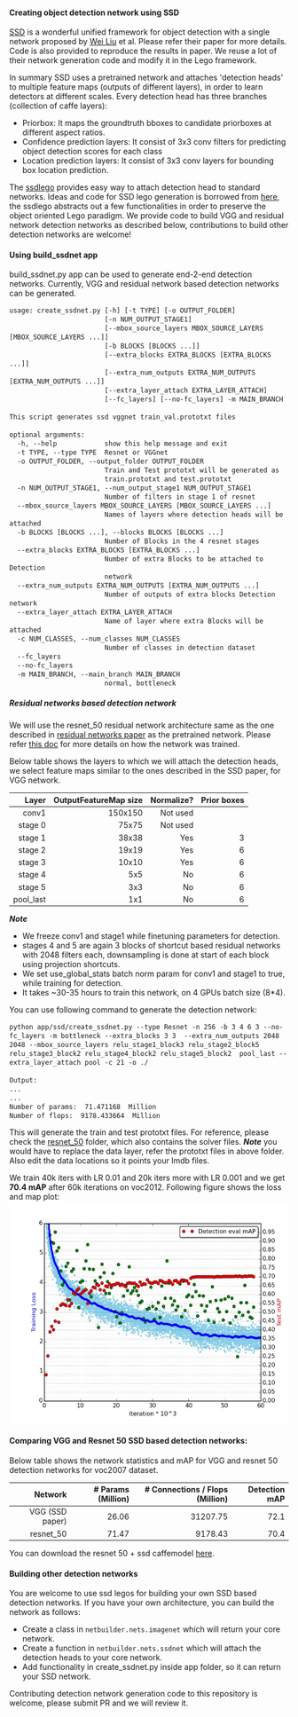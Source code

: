 
#### Creating object detection network using SSD

[SSD](http://arxiv.org/abs/1512.02325) is a wonderful unified framework for object detection with a single network proposed by [Wei Liu](http://www.cs.unc.edu/~wliu/) et al. Please refer their paper for more details. Code is also provided to reproduce the results in paper. We reuse a lot of their network generation code and modify it in the Lego framework. 

In summary SSD uses a pretrained network and attaches 'detection heads' to multiple feature maps (outputs of different layers), in order to learn detectors at different scales. 
Every detection head has three branches (collection of caffe layers):
 * Priorbox: It maps the groundtruth bboxes to candidate priorboxes at different aspect ratios.
 * Confidence prediction layers: It consist of 3x3 conv filters for predicting object detection scores for each class
 * Location prediction layers: It consist of 3x3 conv layers for bounding box location prediction.

The [ssdlego](../../netbuilder/lego/ssd.py) provides easy way to attach detection head to standard networks. Ideas and code for SSD lego generation is borrowed from [here](https://github.com/weiliu89/caffe/tree/ssd), the ssdlego abstracts out a few functionalities in order to preserve the object oriented Lego paradigm. We provide code to build VGG and residual network detection networks as described below, contributions to build other detection networks are welcome!

#### Using build_ssdnet app
build_ssdnet.py app can be used to generate end-2-end detection networks. Currently, VGG and residual network based detection networks can be generated.

```
usage: create_ssdnet.py [-h] [-t TYPE] [-o OUTPUT_FOLDER]
                        [-n NUM_OUTPUT_STAGE1]
                        [--mbox_source_layers MBOX_SOURCE_LAYERS [MBOX_SOURCE_LAYERS ...]]
                        [-b BLOCKS [BLOCKS ...]]
                        [--extra_blocks EXTRA_BLOCKS [EXTRA_BLOCKS ...]]
                        [--extra_num_outputs EXTRA_NUM_OUTPUTS [EXTRA_NUM_OUTPUTS ...]]
                        [--extra_layer_attach EXTRA_LAYER_ATTACH]
                        [--fc_layers] [--no-fc_layers] -m MAIN_BRANCH

This script generates ssd vggnet train_val.prototxt files

optional arguments:
  -h, --help            show this help message and exit
  -t TYPE, --type TYPE  Resnet or VGGnet
  -o OUTPUT_FOLDER, --output_folder OUTPUT_FOLDER
                        Train and Test prototxt will be generated as
                        train.prototxt and test.prototxt
  -n NUM_OUTPUT_STAGE1, --num_output_stage1 NUM_OUTPUT_STAGE1
                        Number of filters in stage 1 of resnet
  --mbox_source_layers MBOX_SOURCE_LAYERS [MBOX_SOURCE_LAYERS ...]
                        Names of layers where detection heads will be attached
  -b BLOCKS [BLOCKS ...], --blocks BLOCKS [BLOCKS ...]
                        Number of Blocks in the 4 resnet stages
  --extra_blocks EXTRA_BLOCKS [EXTRA_BLOCKS ...]
                        Number of extra Blocks to be attached to Detection
                        network
  --extra_num_outputs EXTRA_NUM_OUTPUTS [EXTRA_NUM_OUTPUTS ...]
                        Number of outputs of extra blocks Detection network
  --extra_layer_attach EXTRA_LAYER_ATTACH
                        Name of layer where extra Blocks will be attached
  -c NUM_CLASSES, --num_classes NUM_CLASSES
                        Number of classes in detection dataset
  --fc_layers
  --no-fc_layers
  -m MAIN_BRANCH, --main_branch MAIN_BRANCH
                        normal, bottleneck
```

##### Residual networks based detection network

We will use the resnet_50 residual network architecture same as the one described in [residual networks paper](https://arxiv.org/abs/1512.03385) as the pretrained network. Please refer [this doc](../imagenet/Readme.md) for more details on how the network was trained.

Below table shows the layers to which we will attach the detection heads, we select feature maps similar to the ones described in the SSD paper, for VGG network.

| Layer | OutputFeatureMap size|Normalize?|Prior boxes|
|---:|---:|---:|---:|
|conv1|150x150| Not used||
|stage 0|75x75|Not used||
|stage 1|38x38|Yes|3|
|stage 2|19x19|Yes|6|
|stage 3|10x10|Yes|6|
|stage 4|5x5|No|6|
|stage 5|3x3|No|6|
|pool_last|1x1|No|6|

***Note***
 * We freeze conv1 and stage1 while finetuning parameters for detection.
 * stages 4 and 5 are again 3 blocks of shortcut based residual networks with 2048 filters each, downsampling is done at start of each block using projection shortcuts.
 * We set use_global_stats batch norm param for conv1 and stage1 to true, while training for detection.
 * It takes ~30-35 hours to train this network, on 4 GPUs batch size (8*4).

You can use following command to generate the detection network:
```
python app/ssd/create_ssdnet.py --type Resnet -n 256 -b 3 4 6 3 --no-fc_layers -m bottleneck --extra_blocks 3 3  --extra_num_outputs 2048 2048 --mbox_source_layers relu_stage1_block3 relu_stage2_block5 relu_stage3_block2 relu_stage4_block2 relu_stage5_block2  pool_last --extra_layer_attach pool -c 21 -o ./

Output:
...
...
Number of params:  71.471168  Million
Number of flops:  9178.433664  Million
```

This will generate the train and test prototxt files. For reference, please check the [resnet_50](./resnet_50) folder, which also contains the solver files. ***Note*** you would have to replace the data layer, refer the prototxt files in above folder. Also edit the data locations so it points your lmdb files.

We train 40k iters with LR 0.01 and 20k iters more with LR 0.001 and we get **70.4 mAP** after 60k iterations on voc2012. Following figure shows the loss and map plot:
 <img src="./resnet_50/plot_loss.jpg" width="600" height="400">
 
#### Comparing VGG and Resnet 50 SSD based detection networks:
Below table shows the network statistics and mAP for VGG and resnet 50 detection networks for voc2007 dataset.

| Network |# Params (Million)|# Connections / Flops (Million)| Detection mAP|
|---:|---:|---:|---:|
|VGG (SSD paper)|26.06|31207.75|72.1|
|resnet_50|71.47|9178.43|70.4|

You can download the resnet 50 + ssd caffemodel [here](https://www.dropbox.com/s/en1niufn7nagh27/detect_snapshot_iter_60000.caffemodel?dl=0). 

#### Building other detection networks
You are welcome to use ssd legos for building your own SSD based detection networks. If you have your own architecture, you can build the network as follows:
 * Create a class in ```netbuilder.nets.imagenet``` which will return your core network.
 * Create a function in ```netbuilder.nets.ssdnet``` which will attach the detection heads to your core network.
 * Add functionality in create_ssdnet.py inside app folder, so it can return your SSD network.

Contributing detection network generation code to this repository is welcome, please submit PR and we will review it. 
 
